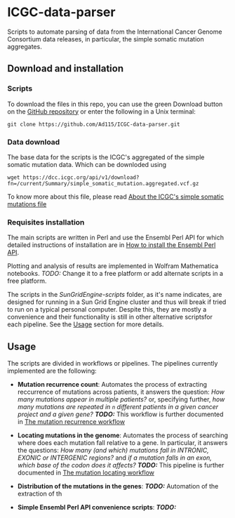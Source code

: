 ICGC-data-parser
=================

Scripts to automate parsing of data from the International Cancer Genome Consortium data releases, in particular, the simple somatic mutation aggregates.

Download and installation
--------------------------

### Scripts
To download the files in this repo, you can use the green Download button on the [GitHub repository](https://github.com/Ad115/ICGC-data-parser) or enter the following in a Unix terminal:
 ```
 git clone https://github.com/Ad115/ICGC-data-parser.git
 ```

### Data download
The base data for the scripts is the ICGC's aggregated of the simple somatic mutation data. Which can be downloded using
```
wget https://dcc.icgc.org/api/v1/download?fn=/current/Summary/simple_somatic_mutation.aggregated.vcf.gz
```
To know more about this file, please read [About the ICGC's simple somatic mutations file](https://github.com/Ad115/ICGC-data-parser/blob/develop/SSM_DATA_README.md)


### Requisites installation
The main scripts are written in Perl and use the Ensembl Perl API for which detailed instructions of installation are in [How to install the Ensembl Perl API](https://github.com/Ad115/ICGC-data-parser/blob/develop/REQUIREMENTS_INSTALL_README.md).

Plotting and analysis of results are implemented in Wolfram Mathematica notebooks. *TODO:* Change it to a free platform or add alternate scripts in a free platform.

The scripts in the *SunGridEngine-scripts* folder, as it's name indicates, are designed for running in a Sun Grid Engine cluster and thus will break if tried to run on a typical personal computer. Despite this, they are mostly a convenience and their functionality is still in other alternative scriptsfor each pipeline. See the [Usage](#usage) section for more details.

Usage
-------
The scripts are divided in workflows or pipelines. The pipelines currently implemented are the following:

 -  **Mutation recurrence count**: Automates the process of extracting reccurrence of mutations across patients, it answers the question: *How many mutations appear in multiple patients?* or, specifying further, *how many mutations are repeated in `n` different patients in a given cancer project and a given gene?* ***TODO:*** This workflow is further documented in [The mutation recurrence workflow](https://github.com/Ad115/ICGC-data-parser/blob/develop/MUTATION_RECCURRENCE_WORKFLOW_README.md)

 -  **Locating mutations in the genome**: Automates the process of searching where does each mutation fall relative to a gene. In particular, it answers the questions: *How many (and which) mutations fall in INTRONIC, EXONIC or INTERGENIC regions?* and *if a mutation falls in an exon, which base of the codon does it affects?* ***TODO:*** This pipeline is further documented in [The mutation locating workflow](https://github.com/Ad115/ICGC-data-parser/blob/develop/MUTATION_RECCURRENCE_WORKFLOW_README.md)

 - **Distribution of the mutations in the genes**: ***TODO:*** Automation of the extraction of th

 -  **Simple Ensembl Perl API convenience scripts**: ***TODO:***
